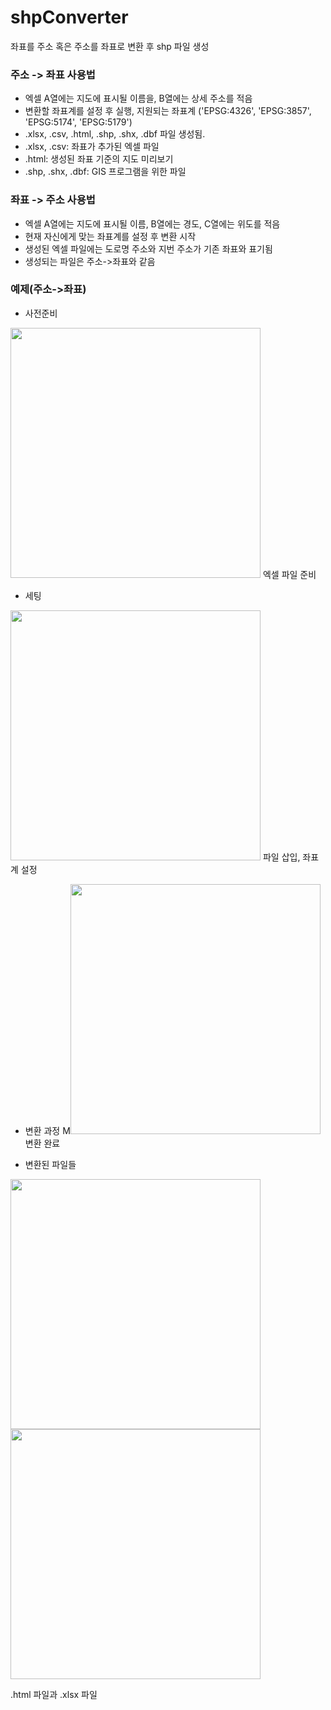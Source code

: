 # shpConverter
좌표를 주소 혹은 주소를 좌표로 변환 후 shp 파일 생성

### 주소 -> 좌표 사용법
* 엑셀 A열에는 지도에 표시될 이름을, B열에는 상세 주소를 적음
* 변환할 좌표계를 설정 후 실행, 지원되는 좌표계 ('EPSG:4326', 'EPSG:3857', 'EPSG:5174', 'EPSG:5179')
* .xlsx, .csv, .html, .shp, .shx, .dbf 파일 생성됨.
* .xlsx, .csv: 좌표가 추가된 엑셀 파일
* .html: 생성된 좌표 기준의 지도 미리보기
* .shp, .shx, .dbf: GIS 프로그램을 위한 파일

### 좌표 -> 주소 사용법
* 엑셀 A열에는 지도에 표시될 이름, B열에는 경도, C열에는 위도를 적음
* 현재 자신에게 맞는 좌표계를 설정 후 변환 시작
* 생성된 엑셀 파일에는 도로명 주소와 지번 주소가 기존 좌표와 표기됨
* 생성되는 파일은 주소->좌표와 같음

### 예제(주소->좌표)
* 사전준비
<img width="400" src=https://user-images.githubusercontent.com/59993347/72675798-df298100-3acc-11ea-91d5-bad37a8b9b6c.png>
엑셀 파일 준비


* 세팅
<img width="400" src=https://user-images.githubusercontent.com/59993347/72675789-c8832a00-3acc-11ea-86c3-9844c23355dc.png>
파일 삽입, 좌표계 설정


* 변환 과정
M<img width="400" src=https://user-images.githubusercontent.com/59993347/72675793-d769dc80-3acc-11ea-8b85-fe264b39972d.png>
변환 완료


* 변환된 파일들
<div>
  <img width="400" src=https://user-images.githubusercontent.com/59993347/72675796-da64cd00-3acc-11ea-8955-a3163523e696.png>
  <img width="400" src=https://user-images.githubusercontent.com/59993347/72675794-d933a000-3acc-11ea-94a7-8ddb72b7dd2f.png>
 </div>
 
 .html 파일과 .xlsx 파일


